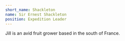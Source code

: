 ```yaml
---
short_name: Shackleton
name: Sir Ernest Shackleton
position: Expedition Leader
---
```

Jill is an avid fruit grower based in the south of France.